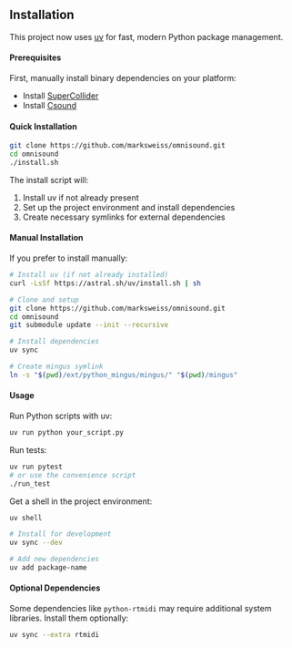 Installation
----

This project now uses [uv](https://docs.astral.sh/uv/) for fast, modern Python package management.

#### Prerequisites

First, manually install binary dependencies on your platform:
- Install [SuperCollider](https://supercollider.github.io/download)
- Install [Csound](https://csound.com/download.html)

#### Quick Installation

```bash
git clone https://github.com/marksweiss/omnisound.git
cd omnisound
./install.sh
```

The install script will:
1. Install uv if not already present
2. Set up the project environment and install dependencies
3. Create necessary symlinks for external dependencies

#### Manual Installation

If you prefer to install manually:

```bash
# Install uv (if not already installed)
curl -LsSf https://astral.sh/uv/install.sh | sh

# Clone and setup
git clone https://github.com/marksweiss/omnisound.git
cd omnisound
git submodule update --init --recursive

# Install dependencies
uv sync

# Create mingus symlink
ln -s "$(pwd)/ext/python_mingus/mingus/" "$(pwd)/mingus"
```

#### Usage

Run Python scripts with uv:
```bash
uv run python your_script.py
```

Run tests:
```bash
uv run pytest
# or use the convenience script
./run_test
```

Get a shell in the project environment:
```bash
uv shell

# Install for development
uv sync --dev
```

```bash
# Add new dependencies
uv add package-name
```


#### Optional Dependencies

Some dependencies like `python-rtmidi` may require additional system libraries. Install them optionally:
```bash
uv sync --extra rtmidi
```